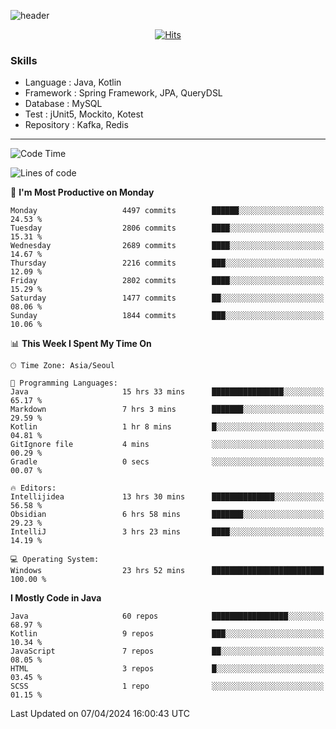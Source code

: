 <!-- Github Profile Readme로 프로필 꾸미기 : https://zzsza.github.io/development/2020/07/10/make-github-profile-readme/ -->

<!-- github theme -->
  <!-- 
    ![header](https://capsule-render.vercel.app/api?type=slice&color=e0f0e3&height=150&section=header&text=beasy&fontSize=45)
  -->
  ![header](https://capsule-render.vercel.app/api?type=soft&color=e0f0e3&height=150&section=header&text=Choi-YongSeok&fontSize=55&animation=twinkling)


<!-- hits count : https://hits.seeyoufarm.com/ -->
<div align=center>
    
  [![Hits](https://hits.seeyoufarm.com/api/count/incr/badge.svg?url=https%3A%2F%2Fgithub.com%2Fchoi-ys&count_bg=%2379C83D&title_bg=%23555555&icon=&icon_color=%23E7E7E7&title=hits&edge_flat=false)](https://hits.seeyoufarm.com)

</div>


<!-- Committed Top Lang -->
<div align=center>
</div>


### Skills
 - Language : Java, Kotlin
 - Framework : Spring Framework, JPA, QueryDSL
 - Database : MySQL
 - Test : jUnit5, Mockito, Kotest
 - Repository : Kafka, Redis

---

<!--START_SECTION:waka-->
![Code Time](http://img.shields.io/badge/Code%20Time-3%2C755%20hrs%2016%20mins-blue)

![Lines of code](https://img.shields.io/badge/From%20Hello%20World%20I%27ve%20Written-14.7%20million%20lines%20of%20code-blue)

📅 **I'm Most Productive on Monday** 

```text
Monday                   4497 commits        ██████░░░░░░░░░░░░░░░░░░░   24.53 % 
Tuesday                  2806 commits        ████░░░░░░░░░░░░░░░░░░░░░   15.31 % 
Wednesday                2689 commits        ████░░░░░░░░░░░░░░░░░░░░░   14.67 % 
Thursday                 2216 commits        ███░░░░░░░░░░░░░░░░░░░░░░   12.09 % 
Friday                   2802 commits        ████░░░░░░░░░░░░░░░░░░░░░   15.29 % 
Saturday                 1477 commits        ██░░░░░░░░░░░░░░░░░░░░░░░   08.06 % 
Sunday                   1844 commits        ███░░░░░░░░░░░░░░░░░░░░░░   10.06 % 
```


📊 **This Week I Spent My Time On** 

```text
🕑︎ Time Zone: Asia/Seoul

💬 Programming Languages: 
Java                     15 hrs 33 mins      ████████████████░░░░░░░░░   65.17 % 
Markdown                 7 hrs 3 mins        ███████░░░░░░░░░░░░░░░░░░   29.59 % 
Kotlin                   1 hr 8 mins         █░░░░░░░░░░░░░░░░░░░░░░░░   04.81 % 
GitIgnore file           4 mins              ░░░░░░░░░░░░░░░░░░░░░░░░░   00.29 % 
Gradle                   0 secs              ░░░░░░░░░░░░░░░░░░░░░░░░░   00.07 % 

🔥 Editors: 
Intellijidea             13 hrs 30 mins      ██████████████░░░░░░░░░░░   56.58 % 
Obsidian                 6 hrs 58 mins       ███████░░░░░░░░░░░░░░░░░░   29.23 % 
IntelliJ                 3 hrs 23 mins       ████░░░░░░░░░░░░░░░░░░░░░   14.19 % 

💻 Operating System: 
Windows                  23 hrs 52 mins      █████████████████████████   100.00 % 
```

**I Mostly Code in Java** 

```text
Java                     60 repos            █████████████████░░░░░░░░   68.97 % 
Kotlin                   9 repos             ███░░░░░░░░░░░░░░░░░░░░░░   10.34 % 
JavaScript               7 repos             ██░░░░░░░░░░░░░░░░░░░░░░░   08.05 % 
HTML                     3 repos             █░░░░░░░░░░░░░░░░░░░░░░░░   03.45 % 
SCSS                     1 repo              ░░░░░░░░░░░░░░░░░░░░░░░░░   01.15 % 
```




 Last Updated on 07/04/2024 16:00:43 UTC
<!--END_SECTION:waka-->

<!-- 
![footer](https://capsule-render.vercel.app/api?section=footer&type=slice&color=e0f0e3)
-->

